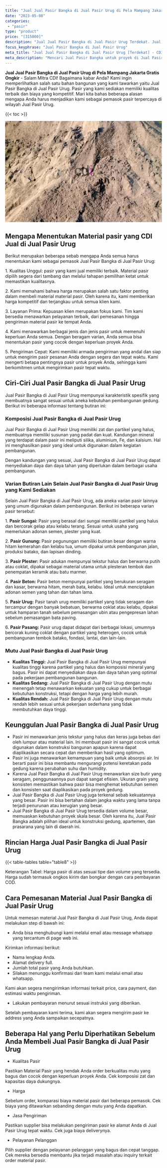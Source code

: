 ```yaml
---
title: "Jual Jual Pasir Bangka di Jual Pasir Urug di Pela Mampang Jakarta Gratis Ongkir"
date: "2023-05-08"
categories:
 - "pasir"
type: "product"
price: "[315000]"
description: "Jual Jual Pasir Bangka di Jual Pasir Urug Terdekat. Jual Pasir Bangka ini sering digunakan dalam proyek konstruksi sebagai material adukan yang berkualitas dan halus. Silakan hubungi kami untuk informasi lebih lanjut."
focus_keyphrase: "Jual Pasir Bangka di Jual Pasir Urug"
meta_title: "Jual Jual Pasir Bangka di Jual Pasir Urug [Terdekat] - CDI"
meta_description: "Mencari Jual Pasir Bangka untuk proyek di Jual Pasir Urug? Kami menawarkan Jual Pasir Bangka berkualitas untuk material adukan. Segera dapatkan penawaran terbaik."
---
```


**Jual Jual Pasir Bangka di Jual Pasir Urug di Pela Mampang Jakarta Gratis Ongkir** - Salam Mitra CDI! Bagaimana kabar Anda? Kami ingin memperlihatkan salah satu bahan bangunan yang kami tawarkan yaitu Jual Pasir Bangka di Jual Pasir Urug. Pasir yang kami sediakan memiliki kualitas terbaik dan biaya yang kompetitif. Mari kita bahas beberapa alasan mengapa Anda harus menjadikan kami sebagai pemasok pasir terpercaya di wilayah Jual Pasir Urug.

{{< toc >}}

![Jual Jual Pasir Bangka di Jual Pasir Urug di Pela Mampang Jakarta Gratis Ongkir](/images/pasir/pasir-bangunan-06.jpg)

## Mengapa Menentukan Material pasir yang CDI Jual di Jual Pasir Urug

Berikut merupakan beberapa sebab mengapa Anda semua harus menentukan kami sebagai pemasok Jual Pasir Bangka di Jual Pasir Urug:

1\.  Kualitas Unggul: pasir yang kami jual memiliki terbaik. Material pasir dipilih segera dari tambang dan melalui tahapan pemilihan ketat untuk memastikan kualitasnya.

2\.  Kami memahami bahwa harga merupakan salah satu faktor penting dalam membeli material material pasir. Oleh karena itu, kami memberikan harga kompetitif dan terjangkau untuk semua klien kami.

3\.  Layanan Prima: Kepuasan klien merupakan fokus kami. Tim kami bersedia menawarkan pelayanan terbaik, dari pemesanan hingga pengiriman material pasir ke tempat Anda.

4\.  Kami menawarkan berbagai jenis dan jenis pasir untuk memenuhi keperluan Anda semua. Dengan beragam varian, Anda semua bisa menentukan pasir yang cocok dengan keperluan proyek Anda.

5\.  Pengiriman Cepat: Kami memiliki armada pengiriman yang andal dan siap untuk mengirim pasir pesanan Anda dengan segera dan tepat waktu. Kami mengerti betapa pentingnya pasir untuk proyek Anda, sehingga kami berkomitmen untuk mengirimkan pasir tepat waktu.

## Ciri-Ciri Jual Pasir Bangka di Jual Pasir Urug

Jual Pasir Bangka di Jual Pasir Urug mempunyai karakteristik spesifik yang membuatnya sangat sesuai untuk aneka kebutuhan pembangunan gedung. Berikut ini beberapa informasi tentang butiran ini:

### Komposisi Jual Pasir Bangka di Jual Pasir Urug

Jual Pasir Bangka di Jual Pasir Urug memiliki zat dan partikel yang halus, membuatnya memiliki susunan yang padat dan kuat. Kandungan mineral yang terdapat dalam pasir ini meliputi silika, aluminium, Fe, dan kalsium. Hal ini menghasilkan pasir yang ideal untuk digunakan dalam kegiatan pembangunan.

Dengan kandungan yang sesuai, Jual Pasir Bangka di Jual Pasir Urug dapat menyediakan daya dan daya tahan yang diperlukan dalam berbagai usaha pembangunan.

### Varian Butiran Lain Selain Jual Pasir Bangka di Jual Pasir Urug yang Kami Sediakan

Selain Jual Pasir Bangka di Jual Pasir Urug, ada aneka varian pasir lainnya yang umum digunakan dalam pembangunan. Berikut ini beberapa varian pasir tersebut:

1\.  **Pasir Sungai:** Pasir yang berasal dari sungai memiliki partikel yang halus dan bercorak gelap atau kelabu terang. Sesuai untuk usaha yang memerlukan adonan semen, plester yang kuat.

2\.  **Pasir Gunung:** Pasir pegunungan memiliki butiran besar dengan warna hitam kemerahan dan kelabu tua, umum dipakai untuk pembangunan jalan, produksi batako, dan lapisan dinding.

3\.  **Pasir Plester:** Pasir adukan mempunyai tekstur halus dan berwarna putih atau coklat, dipakai sebagai material utama untuk plesteran tembok dan penempatan keramik atau batu marmer.

4\.  **Pasir Beton:** Pasir beton mempunyai partikel yang berukuran seragam dan kasar, berwarna hitam, merah bata, kelabu. Ideal untuk menciptakan adonan semen yang tahan dan tahan lama.

5\.  **Pasir Urug:** Pasir tanah urug memiliki partikel yang tidak seragam dan tercampur dengan banyak bebatuan, berwarna coklat atau kelabu, dipakai untuk hamparan tanah sebelum pemasangan ubin atau pengepresan lahan sebelum pemasangan bata paving.

6\.  **Pasir Pasang:** Pasir urug dapat didapat dari berbagai lokasi, umumnya bercorak kuning coklat dengan partikel yang heterogen, cocok untuk pembangunan tembok batako, fondasi, lantai, dan lain-lain.

### Mutu Jual Pasir Bangka di Jual Pasir Urug

*   **Kualitas Tinggi:** Jual Pasir Bangka di Jual Pasir Urug mempunyai kualitas tinggi karena partikel yang halus dan komposisi mineral yang bagus. Pasir ini dapat menyediakan daya dan daya tahan yang optimal pada pekerjaan pembangunan bangunan.
*   **Kualitas Sedang:** Jual Pasir Bangka di Jual Pasir Urug dengan mutu menengah tetap menawarkan kekuatan yang cukup untuk berbagai kebutuhan konstruksi, tetapi dengan harga yang lebih murah.
*   **Kualitas Rendah:** Jual Pasir Bangka di Jual Pasir Urug dengan mutu rendah lebih sesuai untuk pekerjaan sederhana yang tidak membutuhkan daya tinggi.

## Keunggulan Jual Pasir Bangka di Jual Pasir Urug

*   Pasir ini menawarkan jenis tekstur yang halus dan keras juga bebas dari oleh lumpur atau material lain. Ini membuat pasir ini sangat cocok untuk digunakan dalam konstruksi bangunan apapun karena dapat diaplikasikan secara cepat dan memberikan hasil yang optimum.
*   Pasir ini juga menawarkan kemampuan yang baik untuk absorpsi air. Ini berarti pasir ini bisa membantu mengurangi potensi keretakan pada gedung karena perubahan suhu dan humidity.
*   Karena Jual Pasir Bangka di Jual Pasir Urug menawarkan size butir yang seragam, penggunaannya pun dapat sangat efisien. Ukuran grain yang konsisten memastikan bahwa pasir bisa menghemat kebutuhan semen dan konsisten saat diaplikasikan pada proyek gedung.
*   Jual Pasir Bangka di Jual Pasir Urug juga terkenal sebab kekuatannya yang besar. Pasir ini bisa bertahan dalam jangka waktu yang lama tanpa terjadi penurunan atau kerugian yang besar.
*   Jual Pasir Bangka di Jual Pasir Urug tersedia dalam volume besar, memuaskan kebutuhan proyek skala besar. Oleh karena itu, Jual Pasir Bangka adalah pilihan ideal untuk konstruksi gedung, apartemen, dan prasarana yang lain di daerah ini.

## Rincian Harga Jual Pasir Bangka di Jual Pasir Urug

{{< table-tables table="table8" >}}

Keterangan Tabel: Harga pasir di atas sesuai tipe dan volume yang tersedia. Harga sudah termasuk ongkos kirim dan bongkar dengan cara pembayaran COD.

## Cara Pemesanan Material Jual Pasir Bangka di Jual Pasir Urug

Untuk memesan material Jual Pasir Bangka di Jual Pasir Urug, Anda dapat melakukan step di bawah ini:

*   Anda bisa menghubungi kami melalui email atau message whatsapp yang tercantum di page web ini.

Kirimkan informasi berikut:

*   Nama lengkap Anda.
*   Alamat delivery full.
*   Jumlah total pasir yang Anda butuhkan.
*   Silakan menunggu konfirmasi dari team kami melalui email atau whatsapp.

Kami akan segera mengirimkan informasi terkait price, cara payment, dan estimasi waktu pengiriman.
*   Lakukan pembayaran menurut sesuai instruksi yang diberikan.

Setelah pembayaran kami terima, kami akan segera mengirim pasir ke address yang Anda sampaikan secepatnya.

## Beberapa Hal yang Perlu Diperhatikan Sebelum Anda Membeli Jual Pasir Bangka di Jual Pasir Urug

*   Kualitas Pasir

Pastikan Material Pasir yang hendak Anda order berkualitas mutu yang bagus dan cocok dengan keperluan proyek Anda. Cek komposisi zat dan kapasitas daya dukungnya.
*   Harga

Sebelum order, komparasi biaya material pasir dari beberapa pemasok. Cek biaya yang ditawarkan sebanding dengan mutu yang Anda dapatkan.
*   Jasa Pengiriman

Pastikan supplier bisa melakukan pengiriman pasir ke alamat Anda di Jual Pasir Urug tepat waktu. Cek juga biaya deliverynya.
*   Pelayanan Pelanggan

Pilih supplier dengan pelayanan pelanggan yang bagus dan cepat tanggap. Cek mereka bersedia membantu jika terjadi masalah atau inquiry terkait order material pasir.